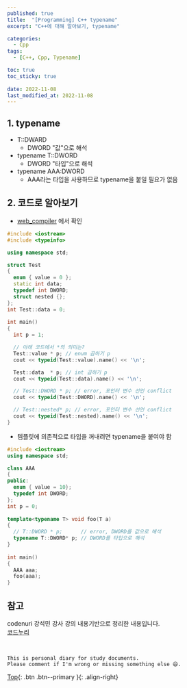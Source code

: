 ```yaml
---
published: true
title:  "[Programming] C++ typename"
excerpt: "C++에 대해 알아보기, typename"

categories:
  - Cpp
tags:
  - [C++, Cpp, Typename]

toc: true
toc_sticky: true
 
date: 2022-11-08
last_modified_at: 2022-11-08
---
```


## 1. typename
- T::DWARD
  - DWORD "값"으로 해석
- typename T::DWORD
  - DWORD "타입"으로 해석
- typename AAA:DWORD
  - AAA라는 타입을 사용하므로 typename을 붙일 필요가 없음

## 2. 코드로 알아보기
- [web_compiler](https://godbolt.org/) 에서 확인

```cpp
#include <iostream>
#include <typeinfo>

using namespace std;

struct Test 
{ 
  enum { value = 0 }; 
  static int data; 
  typedef int DWORD; 
  struct nested {}; 
}; 
int Test::data = 0; 
  
int main() 
{ 
  int p = 1; 

  // 아래 코드에서 *의 의미는?
  Test::value * p; // enum 곱하기 p 
  cout << typeid(Test::value).name() << '\n';

  Test::data  * p; // int 곱하기 p
  cout << typeid(Test::data).name() << '\n';

  // Test::DWORD * p; // error, 포인터 변수 선언 conflict
  cout << typeid(Test::DWORD).name() << '\n';

  // Test::nested* p; // error, 포인터 변수 선언 conflict
  cout << typeid(Test::nested).name() << '\n';  
}
```

- 템플릿에 의존적으로 타입을 꺼내려면 typename을 붙여야 함

```cpp
#include <iostream> 
using namespace std; 

class AAA 
{ 
public: 
  enum { value = 10}; 
  typedef int DWORD; 
}; 
int p = 0; 
  
template<typename T> void foo(T a) 
{ 
  // T::DWORD * p;      // error, DWORD를 값으로 해석 
  typename T::DWORD* p; // DWORD를 타입으로 해석 
} 
  
int main() 
{ 
  AAA aaa; 
  foo(aaa); 
}
```

## 참고
codenuri 강석민 강사 강의 내용기반으로 정리한 내용입니다.  
[코드누리](https://github.com/codenuri)

<br>

    This is personal diary for study documents.
    Please comment if I'm wrong or missing something else 😄. 

[Top](#){: .btn .btn--primary }{: .align-right}